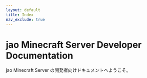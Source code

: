 ```yaml
---
layout: default
title: Index
nav_exclude: true
---
```


# jao Minecraft Server Developer Documentation

jao Minecraft Server の開発者向けドキュメントへようこそ。

